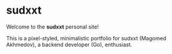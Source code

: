 # sudxxt

Welcome to the **sudxxt** personal site!

This is a pixel-styled, minimalistic portfolio for sudxxt (Magomed Akhmedov), a backend developer (Go), enthusiast.
